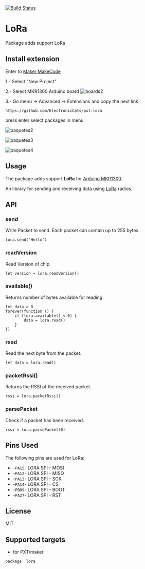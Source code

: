 [![Build Status](https://travis-ci.org/ElectronicCats/pxt-lora.svg?branch=master)](https://travis-ci.org/ElectronicCats/pxt-lora) 

# LoRa

Package adds support LoRa

## Install extension

Enter to [Maker MakeCode](https://maker.makecode.com/#)

1.- Select "New Project"


2.- Select MKR1300 Arduino board
![boards2](
https://raw.githubusercontent.com/wiki/ElectronicCats/CatSatZero/assets/MakeCode_6.png)

3.- Go menu -> Advanced -> Extensions and copy the next link

```
https://github.com/ElectronicCats/pxt-lora
```
press enter select packages in menu

![paquetes2](
https://raw.githubusercontent.com/wiki/ElectronicCats/CatSatZero/assets/MakeCode_2.png)


![paquetes3](
https://raw.githubusercontent.com/wiki/ElectronicCats/CatSatZero/assets/MakeCode_3.png)

![paquetes4](
https://raw.githubusercontent.com/wiki/ElectronicCats/CatSatZero/assets/MakeCode_4.png)


## Usage

The package adds support **LoRa** for [Arduino MKR1300](https://store.arduino.cc/usa/mkr-wan-1300).
 
An library for sending and receiving data using [LoRa](https://www.semtech.com/technology/lora) radios.

## API


### send

Write Packet to send. Each packet can contain up to 255 bytes.

```block
lora.send("Hello")
```

### readVersion
Read Version of chip.

```block
let version = lora.readVersion()
```

### available()
Returns number of bytes available for reading.

```block
let data = 0
forever(function () {
    if (lora.available() < 0) {
        data = lora.read()
    }
})
```

### read 
Read the next byte from the packet.

```block
let data = lora.read()
```

### packetRssi() 
Returns the RSSI of the received packet. 

```block
rssi = lora.packetRssi()
```

### parsePacket 
Check if a packet has been received.  

```block
rssi = lora.parsePacket(0)
```

## Pins Used 

The following pins are used for LoRa:  

*  -``PA15``- LORA SPI - MOSI
*  -``PA12``- LORA SPI - MISO
*  -``PA13``- LORA SPI - SCK
*  -``PA14``- LORA SPI - CS
*  -``PB09``- LORA SPI - BOOT
*  -``PA27``- LORA SPI - RST

## License

MIT

## Supported targets

* for PXT/maker

```
package  lora
```

